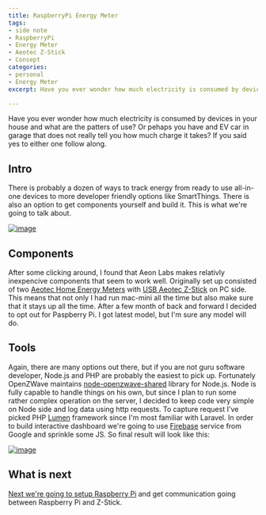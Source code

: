 ```yaml
---
title: RaspberryPi Energy Meter
tags:
- side note
- RaspberryPi
- Energy Meter
- Aeotec Z-Stick
- Consept
categories:
- personal
- Energy Meter
excerpt: Have you ever wonder how much electricity is consumed by devices in your house and what are the patters of use? Or pehaps you have and EV car in garage that does not really tell you how much charge it takes? If you said yes to either one follow along.

---
```



Have you ever wonder how much electricity is consumed by devices in your house and what are the patters of use? Or pehaps you have and EV car in garage that does not really tell you how much charge it takes? If you said yes to either one follow along. 

## Intro

There is probably a dozen of ways to track energy from ready to use all-in-one devices to more developer friendly options like SmartThings. There is also an option to get components yourself and build it. This is what we're going to talk about.

[![image](/components/img/energy/energy_meter_small.jpg)](/components/img/energy/energy_meter.jpg)

## Components

After some clicking around, I found that Aeon Labs makes relativly inexpencive components that seem to work well. Originally set up consisted of two [Aeotec Home Energy Meters](http://aeotec.com/z-wave-home-energy-measure) with [USB Aeotec Z-Stick](http://aeotec.com/z-wave-usb-stick) on PC side. This means that not only I had run mac-mini all the time but also make sure that it stays up all the time. After a few month of back and forward I decided to opt out for Paspberry Pi. I got latest model, but I'm sure any model will do. 


## Tools

Again, there are many options out there, but if you are not guru software developer, Node.js and PHP are probably the easiest to pick up. Fortunately OpenZWave maintains [node-openzwave-shared](https://github.com/OpenZWave/node-openzwave-shared) library for Node.js. Node is fully capable to handle things on his own, but since I plan to run some rather complex operation on the server, I decided to keep code very simple on Node side and log data using http requests. To capture request I've picked PHP [Lumen](https://github.com/laravel/lumen) framework since I'm most familiar with Laravel. In order to build interactive dashboard we're going to use [Firebase](https://www.firebase.com/) service from Google and sprinkle some JS. So final result will look like this:

[![image](/components/img/energy/dashboard.jpg)](/meter)


## What is next

[Next we're going to setup Raspberry Pi](blog/2016/03/03/raspberrypi-with-aeotec-z-stick/) and get communication going between Raspberry Pi  and Z-Stick.